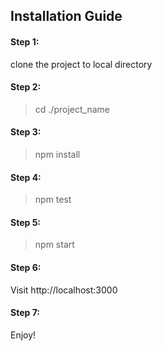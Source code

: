 ## Installation Guide

#### Step 1:
clone the project to local directory

#### Step 2:
> cd ./project_name

#### Step 3:
> npm install

#### Step 4:
> npm test

#### Step 5:
> npm start

#### Step 6:
Visit <a ref="http://localhost:3000">http://localhost:3000</a>

#### Step 7:
Enjoy!
